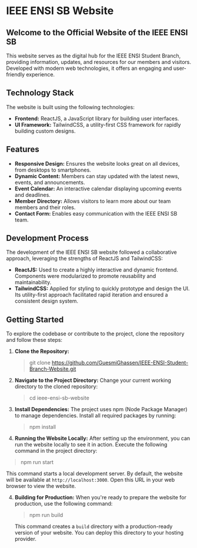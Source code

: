 # IEEE ENSI SB Website

## Welcome to the Official Website of the IEEE ENSI SB

This website serves as the digital hub for the IEEE ENSI Student Branch, providing information, updates, and resources for our members and visitors. Developed with modern web technologies, it offers an engaging and user-friendly experience.

## Technology Stack

The website is built using the following technologies:

- **Frontend:** ReactJS, a JavaScript library for building user interfaces.
- **UI Framework:** TailwindCSS, a utility-first CSS framework for rapidly building custom designs.

## Features

- **Responsive Design:** Ensures the website looks great on all devices, from desktops to smartphones.
- **Dynamic Content:** Members can stay updated with the latest news, events, and announcements.
- **Event Calendar:** An interactive calendar displaying upcoming events and deadlines.
- **Member Directory:** Allows visitors to learn more about our team members and their roles.
- **Contact Form:** Enables easy communication with the IEEE ENSI SB team.

## Development Process

The development of the IEEE ENSI SB website followed a collaborative approach, leveraging the strengths of ReactJS and TailwindCSS:

- **ReactJS:** Used to create a highly interactive and dynamic frontend. Components were modularized to promote reusability and maintainability.
- **TailwindCSS:** Applied for styling to quickly prototype and design the UI. Its utility-first approach facilitated rapid iteration and ensured a consistent design system.

## Getting Started

To explore the codebase or contribute to the project, clone the repository and follow these steps:

1. **Clone the Repository:**
   > git clone https://github.com/GuesmiGhassen/IEEE-ENSI-Student-Branch-Website.git
2. **Navigate to the Project Directory:**
   Change your current working directory to the cloned repository:
   > cd ieee-ensi-sb-website
3. **Install Dependencies:**
   The project uses npm (Node Package Manager) to manage dependencies. Install all required packages by running:
   > npm install

4. **Running the Website Locally:**
  After setting up the environment, you can run the website locally to see it in action. Execute the following command in the project directory:
  > npm run start

   This command starts a local development server. By default, the website will be available at `http://localhost:3000`. Open this URL in your web browser to view the website.

4. **Building for Production:**
  When you're ready to prepare the website for production, use the following command:
   > npm run build
   
   This command creates a `build` directory with a production-ready version of your website. You can deploy this directory to your hosting provider.
